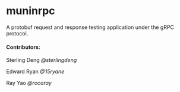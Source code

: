 # muninrpc

A protobuf request and response testing application under the gRPC protocol.

#### Contributors: ###

Sterling Deng *@sterlingdeng*

Edward Ryan *@15ryane* 

Ray Yao *@rocaray*


